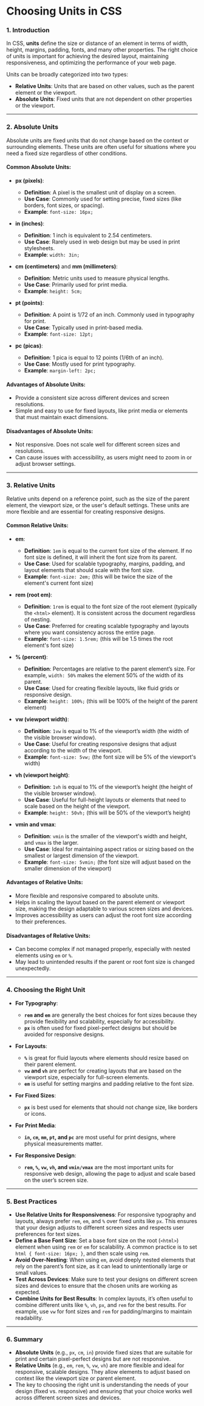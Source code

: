# Choosing Units in CSS

### **1. Introduction**

In CSS, **units** define the size or distance of an element in terms of width, height, margins, padding, fonts, and many other properties. The right choice of units is important for achieving the desired layout, maintaining responsiveness, and optimizing the performance of your web page.

Units can be broadly categorized into two types:

- **Relative Units**: Units that are based on other values, such as the parent element or the viewport.
- **Absolute Units**: Fixed units that are not dependent on other properties or the viewport.

---

### **2. Absolute Units**

Absolute units are fixed units that do not change based on the context or surrounding elements. These units are often useful for situations where you need a fixed size regardless of other conditions.

#### **Common Absolute Units:**

- **px (pixels)**:
    - **Definition**: A pixel is the smallest unit of display on a screen.
    - **Use Case**: Commonly used for setting precise, fixed sizes (like borders, font sizes, or spacing).
    - **Example**: `font-size: 16px;`

- **in (inches)**:
    - **Definition**: 1 inch is equivalent to 2.54 centimeters.
    - **Use Case**: Rarely used in web design but may be used in print stylesheets.
    - **Example**: `width: 3in;`

- **cm (centimeters)** and **mm (millimeters)**:
    - **Definition**: Metric units used to measure physical lengths.
    - **Use Case**: Primarily used for print media.
    - **Example**: `height: 5cm;`

- **pt (points)**:
    - **Definition**: A point is 1/72 of an inch. Commonly used in typography for print.
    - **Use Case**: Typically used in print-based media.
    - **Example**: `font-size: 12pt;`

- **pc (picas)**:
    - **Definition**: 1 pica is equal to 12 points (1/6th of an inch).
    - **Use Case**: Mostly used for print typography.
    - **Example**: `margin-left: 2pc;`

#### **Advantages of Absolute Units:**
- Provide a consistent size across different devices and screen resolutions.
- Simple and easy to use for fixed layouts, like print media or elements that must maintain exact dimensions.

#### **Disadvantages of Absolute Units:**
- Not responsive. Does not scale well for different screen sizes and resolutions.
- Can cause issues with accessibility, as users might need to zoom in or adjust browser settings.

---

### **3. Relative Units**

Relative units depend on a reference point, such as the size of the parent element, the viewport size, or the user's default settings. These units are more flexible and are essential for creating responsive designs.

#### **Common Relative Units:**

- **em**:
    - **Definition**: `1em` is equal to the current font size of the element. If no font size is defined, it will inherit the font size from its parent.
    - **Use Case**: Used for scalable typography, margins, padding, and layout elements that should scale with the font size.
    - **Example**: `font-size: 2em;` (this will be twice the size of the element's current font size)

- **rem (root em)**:
    - **Definition**: `1rem` is equal to the font size of the root element (typically the `<html>` element). It is consistent across the document regardless of nesting.
    - **Use Case**: Preferred for creating scalable typography and layouts where you want consistency across the entire page.
    - **Example**: `font-size: 1.5rem;` (this will be 1.5 times the root element's font size)

- **% (percent)**:
    - **Definition**: Percentages are relative to the parent element’s size. For example, `width: 50%` makes the element 50% of the width of its parent.
    - **Use Case**: Used for creating flexible layouts, like fluid grids or responsive design.
    - **Example**: `height: 100%;` (this will be 100% of the height of the parent element)

- **vw (viewport width)**:
    - **Definition**: `1vw` is equal to 1% of the viewport’s width (the width of the visible browser window).
    - **Use Case**: Useful for creating responsive designs that adjust according to the width of the viewport.
    - **Example**: `font-size: 5vw;` (the font size will be 5% of the viewport's width)

- **vh (viewport height)**:
    - **Definition**: `1vh` is equal to 1% of the viewport’s height (the height of the visible browser window).
    - **Use Case**: Useful for full-height layouts or elements that need to scale based on the height of the viewport.
    - **Example**: `height: 50vh;` (this will be 50% of the viewport’s height)

- **vmin and vmax**:
    - **Definition**: `vmin` is the smaller of the viewport's width and height, and `vmax` is the larger.
    - **Use Case**: Ideal for maintaining aspect ratios or sizing based on the smallest or largest dimension of the viewport.
    - **Example**: `font-size: 5vmin;` (the font size will adjust based on the smaller dimension of the viewport)

#### **Advantages of Relative Units:**
- More flexible and responsive compared to absolute units.
- Helps in scaling the layout based on the parent element or viewport size, making the design adaptable to various screen sizes and devices.
- Improves accessibility as users can adjust the root font size according to their preferences.

#### **Disadvantages of Relative Units:**
- Can become complex if not managed properly, especially with nested elements using `em` or `%`.
- May lead to unintended results if the parent or root font size is changed unexpectedly.

---

### **4. Choosing the Right Unit**

- **For Typography**:
    - **`rem` and `em`** are generally the best choices for font sizes because they provide flexibility and scalability, especially for accessibility.
    - **`px`** is often used for fixed pixel-perfect designs but should be avoided for responsive designs.

- **For Layouts**:
    - **`%`** is great for fluid layouts where elements should resize based on their parent element.
    - **`vw` and `vh`** are perfect for creating layouts that are based on the viewport size, especially for full-screen elements.
    - **`em`** is useful for setting margins and padding relative to the font size.

- **For Fixed Sizes**:
    - **`px`** is best used for elements that should not change size, like borders or icons.

- **For Print Media**:
    - **`in`, `cm`, `mm`, `pt`, and `pc`** are most useful for print designs, where physical measurements matter.

- **For Responsive Design**:
    - **`rem`, `%`, `vw`, `vh`, and `vmin/vmax`** are the most important units for responsive web design, allowing the page to adjust and scale based on the user’s screen size.

---

### **5. Best Practices**

- **Use Relative Units for Responsiveness**: For responsive typography and layouts, always prefer `rem`, `em`, and `%` over fixed units like `px`. This ensures that your design adjusts to different screen sizes and respects user preferences for text sizes.
- **Define a Base Font Size**: Set a base font size on the root (`<html>`) element when using `rem` or `em` for scalability. A common practice is to set `html { font-size: 16px; }`, and then scale using `rem`.
- **Avoid Over-Nesting**: When using `em`, avoid deeply nested elements that rely on the parent’s font size, as it can lead to unintentionally large or small values.
- **Test Across Devices**: Make sure to test your designs on different screen sizes and devices to ensure that the chosen units are working as expected.
- **Combine Units for Best Results**: In complex layouts, it’s often useful to combine different units like `%`, `vh`, `px`, and `rem` for the best results. For example, use `vw` for font sizes and `rem` for padding/margins to maintain readability.

---

### **6. Summary**

- **Absolute Units** (e.g., `px`, `cm`, `in`) provide fixed sizes that are suitable for print and certain pixel-perfect designs but are not responsive.
- **Relative Units** (e.g., `em`, `rem`, `%`, `vw`, `vh`) are more flexible and ideal for responsive, scalable designs. They allow elements to adjust based on context like the viewport size or parent element.
- The key to choosing the right unit is understanding the needs of your design (fixed vs. responsive) and ensuring that your choice works well across different screen sizes and devices.
